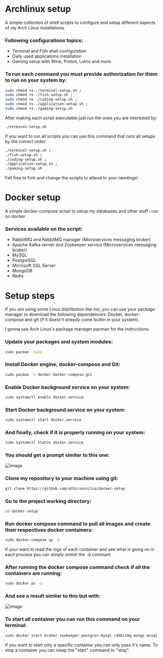 # Archlinux setup
A simple collection of shell scripts to configure and setup different aspects of my Arch Linux installations.

### Following configurations topics:
- Terminal and Fish shell configuration
- Daily used applications installation
- Gaming setup with Wine, Proton, Lutris and more.

### To run each command you must provide authorization for them to run on your system by:
````bash
sudo chmod +x ./terminal-setup.sh ; 
sudo chmod +x ./fish-setup.sh ; 
sudo chmod +x ./coding-setup.sh ; 
sudo chmod +x ./application-setup.sh ; 
sudo chmod +x ./gaming-setup.sh
````

After making each script executable just run the ones you are interested by:

````bash
./terminal-setup.sh
````

If you want to run all scripts you can use this command that runs all setups by the correct order:

````bash
./terminal-setup.sh ;
./fish-setup.sh ;
./coding-setup.sh ; 
./application-setup.sh ;
./gaming-setup.sh
````

Fell free to fork and change the scripts to attend to your needings!

# Docker setup
A simple docker-compose script to setup my databases and other stuff i run on docker

### Services available on the script: 

- RabbitMQ and RabbitMQ manager (Microservices messaging broker)
- Apache Kafka server and Zookeeper service (Microservices messaging broker)
- MySQL 
- PostgreSQL
- Microsoft SQL Server
- MongoDB
- Redis

# Setup steps

If you are using some Linux distribution like me, you can use your package manager to download the following dependencies: Docker, docker-compose and git (if it doesn't already come builtin in your system).

I gonna use Arch Linux's package manager pacman for the instructions.


### Update your packages and system modules:

````bash
sudo pacman -Suuy
````

### Install Docker engine, docker-compose and Git:

````bash
sudo pacman -S docker docker-compose git
````

### Enable Docker background service on your system: 
````bash
sudo systemctl enable docker.service
````

### Start Docker background service on your system:
````bash
sudo systemctl start docker.service
````

### And finally, check if it is properly running on your system:
````bash
sudo systemctl status docker.service
````

### You should get a prompt similar to this one:

![image](https://user-images.githubusercontent.com/84593887/229303530-7ea4dd4c-8a37-4038-bff9-6286220c7c6a.png)

### Clone my repository to your machine using git:

````bash
git clone https://github.com/athirsonsilva/docker-setup
````

### Go to the project working directory:

````bash
cd docker-setup
````

### Run docker compose command to pull all images and create their respectives docker containers:

````bash
sudo docker-compose up -d
````

If your want to read the logs of each container and see what is going on in each process you can simply ommit the -d commant

### After running the docker compose command check if all the containers are running:

````bash
sudo docker ps -a
````

### And see a result similar to this but with:

![image](https://user-images.githubusercontent.com/84593887/229304038-5cf979a0-efa7-4242-80b1-31cb6cff5fc7.png)

### To start all container you can run this command on your terminal:

````bash
sudo docker start broker zookeeper postgres mysql rabbitmq mongo mssql redis
````
If you want to start only a specific container you can only pass it's name. To stop a container you can swap the "start" command to "stop".

